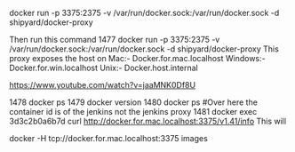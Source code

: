 docker run -p 3375:2375 -v /var/run/docker.sock:/var/run/docker.sock -d shipyard/docker-proxy

Then run this command
1477  docker run -p 3375:2375 -v /var/run/docker.sock:/var/run/docker.sock -d shipyard/docker-proxy
This proxy exposes the host on 
Mac:- Docker.for.mac.localhost
Windows:- Docker.for.win.localhost
Unix:- Docker.host.internal

https://www.youtube.com/watch?v=jaaMNK0Df8U

1478  docker ps
1479  docker version
1480  docker ps
#Over here the container id is of the jenkins not the jenkins proxy
1481  docker exec 3d3c2b0a6b7d curl http://docker.for.mac.localhost:3375/v1.41/info
This will 


docker -H tcp://docker.for.mac.localhost:3375 images